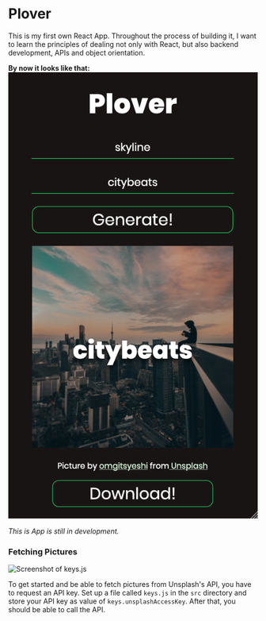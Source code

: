 # Plover

This is my first own React App. Throughout the process of building it, I want to learn the principles of dealing not only with React, but also backend development, APIs and object orientation.

**By now it looks like that:**
![Screenshot of Plover](https://github.com/LBeul/plover/blob/master/github_info/screenshot.png?raw=true "Plover")

_This is App is still in development._

### Fetching Pictures

![Screenshot of keys.js](https://github.com/LBeul/plover/tree/master/github_info/plover_keysjs.png?raw=true "Keys.js")

To get started and be able to fetch pictures from Unsplash's API, you have to request an API key. Set up a file called `keys.js` in the `src` directory and store your API key as value of `keys.unsplashAccessKey`. After that, you should be able to call the API.
